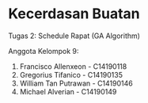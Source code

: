 # Kecerdasan Buatan

Tugas 2: Schedule Rapat (GA Algorithm)

Anggota Kelompok 9:
1. Francisco Allenxeon - C14190118
2. Gregorius Tifanico - C14190135
3. William Tan Putrawan - C14190146
4. Michael Alverian - C14190149
